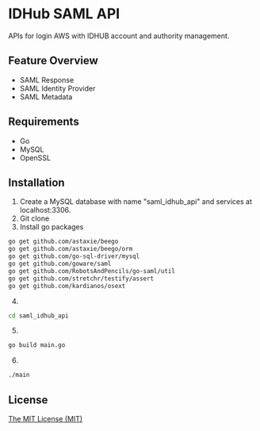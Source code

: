 # IDHub SAML API
APIs for login AWS with IDHUB account and authority management.

## Feature Overview
* SAML Response
* SAML Identity Provider
* SAML Metadata

## Requirements
* Go
* MySQL
* OpenSSL

## Installation
1. Create a MySQL database with name "saml_idhub_api" and services at localhost:3306.
2. Git clone
3. Install go packages
```sh
go get github.com/astaxie/beego
go get github.com/astaxie/beego/orm
go get github.com/go-sql-driver/mysql
go get github.com/goware/saml
go get github.com/RobotsAndPencils/go-saml/util
go get github.com/stretchr/testify/assert
go get github.com/kardianos/osext
```
4. 
```sh
cd saml_idhub_api
```
5. 
```sh
go build main.go
```
6. 
```sh
./main
```

## License
[The MIT License (MIT)](./LICENSE)